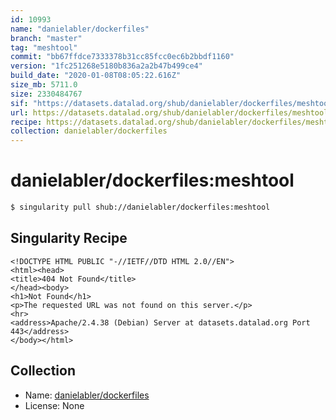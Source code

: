 ```yaml
---
id: 10993
name: "danielabler/dockerfiles"
branch: "master"
tag: "meshtool"
commit: "bb67ffdce7333378b31cc85fcc0ec6b2bbdf1160"
version: "1fc251268e5180b836a2a2b47b499ce4"
build_date: "2020-01-08T08:05:22.616Z"
size_mb: 5711.0
size: 2330484767
sif: "https://datasets.datalad.org/shub/danielabler/dockerfiles/meshtool/2020-01-08-bb67ffdc-1fc25126/1fc251268e5180b836a2a2b47b499ce4.sif"
url: https://datasets.datalad.org/shub/danielabler/dockerfiles/meshtool/2020-01-08-bb67ffdc-1fc25126/
recipe: https://datasets.datalad.org/shub/danielabler/dockerfiles/meshtool/2020-01-08-bb67ffdc-1fc25126/Singularity
collection: danielabler/dockerfiles
---
```


# danielabler/dockerfiles:meshtool

```bash
$ singularity pull shub://danielabler/dockerfiles:meshtool
```

## Singularity Recipe

```singularity
<!DOCTYPE HTML PUBLIC "-//IETF//DTD HTML 2.0//EN">
<html><head>
<title>404 Not Found</title>
</head><body>
<h1>Not Found</h1>
<p>The requested URL was not found on this server.</p>
<hr>
<address>Apache/2.4.38 (Debian) Server at datasets.datalad.org Port 443</address>
</body></html>
```

## Collection

 - Name: [danielabler/dockerfiles](https://github.com/danielabler/dockerfiles)
 - License: None

